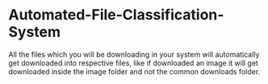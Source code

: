 # Automated-File-Classification-System
All the files which you will be downloading in your system will automatically get downloaded into respective files, like if downloaded an image it will get downloaded inside the image folder and not the common downloads folder.
